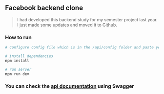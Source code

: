 ## Facebook backend clone

> I had developed this backend study for my semester project last year. I just made some updates and moved it to Github.

### How to run

```bash
# configure config file which is in the /api/config folder and paste your MongoDB url, your SECRET KEY to sign JWTs, SMTP configs to send mails.

# install dependencies
npm install

# run server
npm run dev
```

### You can check the [api documentation](https://app.swaggerhub.com/apis-docs/atesanilerdem/facebook-backend_clone/1.0.0) using Swagger
